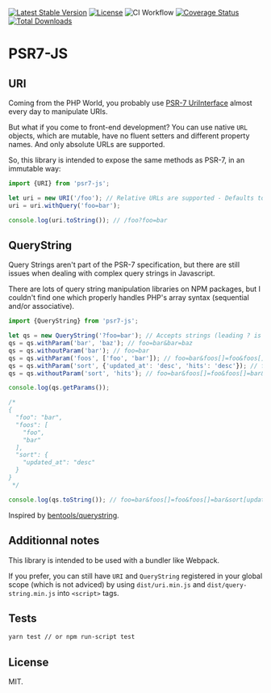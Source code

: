 [![Latest Stable Version](https://img.shields.io/npm/v/psr7-js?style=flat-square)](https://www.npmjs.com/package/psr7-js)
[![License](https://img.shields.io/npm/l/psr7-js?style=flat-square)](https://www.npmjs.com/package/psr7-js)
![CI Workflow](https://github.com/bpolaszek/psr7-js/workflows/CI%20Workflow/badge.svg)
[![Coverage Status](https://img.shields.io/coveralls/github/bpolaszek/psr7-js?style=flat-square)](https://coveralls.io/github/bpolaszek/psr7-js?branch=master)
[![Total Downloads](https://img.shields.io/npm/dt/psr7-js?style=flat-square)](https://www.npmjs.com/package/psr7-js)

# PSR7-JS

## URI

Coming from the PHP World, you probably use [PSR-7 UriInterface](https://www.php-fig.org/psr/psr-7/#35-psrhttpmessageuriinterface) almost every day to manipulate URIs.

But what if you come to front-end development? You can use native `URL` objects, which are mutable, have no fluent setters and different property names. And only absolute URLs are supported.

So, this library is intended to expose the same methods as PSR-7, in an immutable way:

```javascript
import {URI} from 'psr7-js';

let uri = new URI('/foo'); // Relative URLs are supported - Defaults to window.location.href
uri = uri.withQuery('foo=bar');

console.log(uri.toString()); // /foo?foo=bar
```

## QueryString

Query Strings aren't part of the PSR-7 specification, but there are still issues when dealing with complex query strings in Javascript.

There are lots of query string manipulation libraries on NPM packages, but I couldn't find one which properly handles PHP's array syntax (sequential and/or associative).

```javascript
import {QueryString} from 'psr7-js';

let qs = new QueryString('?foo=bar'); // Accepts strings (leading ? is ignored) or objects - Defaults to window.location.search
qs = qs.withParam('bar', 'baz'); // foo=bar&bar=baz
qs = qs.withoutParam('bar'); // foo=bar
qs = qs.withParam('foos', ['foo', 'bar']); // foo=bar&foos[]=foo&foos[]=bar
qs = qs.withParam('sort', {'updated_at': 'desc', 'hits': 'desc'}); // foo=bar&foos[]=foo&foos[]=bar&sort[updated_at]=desc&hits=desc
qs = qs.withoutParam('sort', 'hits'); // foo=bar&foos[]=foo&foos[]=bar&sort[updated_at]=desc

console.log(qs.getParams());

/*
{
  "foo": "bar",
  "foos": [
    "foo",
    "bar"
  ],
  "sort": {
    "updated_at": "desc"
  }
}
 */

console.log(qs.toString()); // foo=bar&foos[]=foo&foos[]=bar&sort[updated_at]=desc
```

Inspired by [bentools/querystring](https://github.com/bpolaszek/querystring).

## Additionnal notes

This library is intended to be used with a bundler like Webpack. 

If you prefer, you can still have `URI` and `QueryString` registered in your global scope (which is not adviced) by using `dist/uri.min.js` and `dist/query-string.min.js` into `<script>` tags.

## Tests

```bash
yarn test // or npm run-script test
```

## License

MIT.
